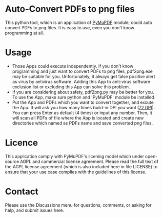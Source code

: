 # Auto-Convert PDFs to png files
This python tool, which is an application of [PyMuPDF](https://github.com/pymupdf/PyMuPDF) module, could auto convert PDFs to png files. It is easy to use, even you don't know programming at all.

# Usage
* Those Apps could execute independently. If you don't know programming and just want to convert PDFs to png files, pdf2png.exe may be suitable for you. Unfortunately, it always get false positive alert as virus by antivirus software. Adding this App to anti-virus software exclusion list or excluding this App can solve this problem.
* If you are considering about safety, pdf2png.py may be better for you. To use the App, make sure python and 'PyMuPDF' module be installed.
* Put the App and PDFs which you want to convert together, and excute the App. It will ask you how many times build-in DPI you want ([72 DPI](https://github.com/pymupdf/PyMuPDF/issues/181)). You can press Enter as default (4 times) or input any number. Then, it will scan all PDFs of file where the App is located and create new directories which named as PDFs name and save converted png files.

# Licence
This application comply with PyMuPDF's licening model which under open-source AGPL and commercial license agreement. Please read the full text of the AGPL license agreement (which is also included here in file LICENSE) to ensure that your use case complies with the guidelines of this license.

# Contact
Please use the Discussions menu for questions, comments, or asking for help, and submit issues here.